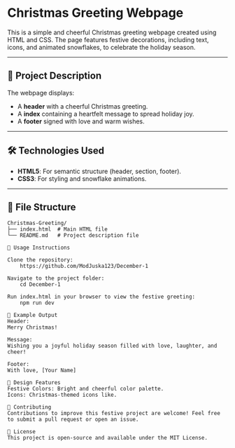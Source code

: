 
# Christmas Greeting Webpage 

This is a simple and cheerful Christmas greeting webpage created using HTML and CSS. The page features festive decorations, including text, icons, and animated snowflakes, to celebrate the holiday season.

---

## 🎯 Project Description  

The webpage displays:  
- A **header** with a cheerful Christmas greeting.  
- A **index** containing a heartfelt message to spread holiday joy.  
- A **footer** signed with love and warm wishes.  

---

## 🛠️ Technologies Used  

- **HTML5**: For semantic structure (header, section, footer).  
- **CSS3**: For styling and snowflake animations.  

---

## 📂 File Structure  

```plaintext
Christmas-Greeting/
├── index.html  # Main HTML file
└── README.md   # Project description file

📜 Usage Instructions

Clone the repository:
    https://github.com/ModJuska123/December-1

Navigate to the project folder:
    cd December-1

Run index.html in your browser to view the festive greeting:
    npm run dev

🎉 Example Output
Header:
Merry Christmas!

Message:
Wishing you a joyful holiday season filled with love, laughter, and cheer!

Footer:
With love, [Your Name]

🎨 Design Features
Festive Colors: Bright and cheerful color palette.
Icons: Christmas-themed icons like.

💌 Contributing
Contributions to improve this festive project are welcome! Feel free to submit a pull request or open an issue.

📜 License
This project is open-source and available under the MIT License.